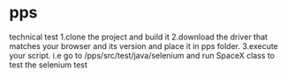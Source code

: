 # pps
technical test
1.clone the project and build it 
2.download the driver that matches your browser and its version and place it in pps folder.
3.execute your script. i.e go to /pps/src/test/java/selenium and run SpaceX class to test the selenium test